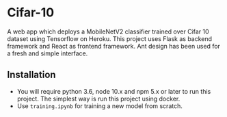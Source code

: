 # Cifar-10

A web app which deploys a MobileNetV2 classifier trained over Cifar 10 dataset using Tensorflow on Heroku. This project uses Flask as backend framework and React as frontend framework. Ant design has been used for a fresh and simple interface.

## Installation

* You will require python 3.6, node 10.x and npm 5.x or later to run this project. The simplest way is run this project using docker.
* Use `training.ipynb` for training a new model from scratch.
